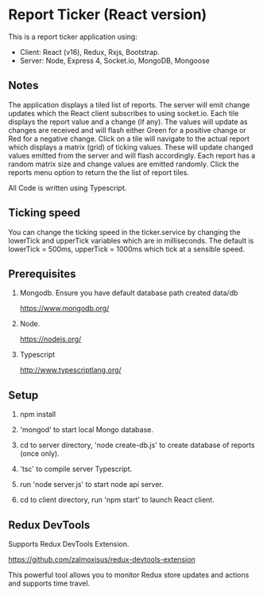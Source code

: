 # Report Ticker (React version)

This is a report ticker application using:
 
- Client: React (v16), Redux, Rxjs, Bootstrap. 
- Server: Node, Express 4, Socket.io, MongoDB, Mongoose

Notes
-----

The application displays a tiled list of reports. The server will emit change updates which the React client subscribes to using socket.io. 
Each tile displays the report value and a change (if any). 
The values will update as changes are received and will flash either Green for a positive change or Red for a negative change.
Click on a tile will navigate to the actual report which displays a matrix (grid) of ticking values. 
These will update changed values emitted from the server and will flash accordingly. 
Each report has a random matrix size and change values are emitted randomly.
Click the reports menu option to return the the list of report tiles.

All Code is written using Typescript.

Ticking speed
-------------

You can change the ticking speed in the ticker.service by changing the lowerTick and upperTick variables which are in milliseconds. 
The default is lowerTick = 500ms, upperTick = 1000ms which tick at a sensible speed. 

Prerequisites
-------------

1. Mongodb. Ensure you have default database path created data/db

    https://www.mongodb.org/

2. Node.

    https://nodejs.org/

3. Typescript

    http://www.typescriptlang.org/


Setup
-----

1. npm install

2. 'mongod' to start local Mongo database.

3. cd to server directory, 'node create-db.js' to create database of reports (once only).

4. 'tsc' to compile server Typescript.

5. run 'node server.js' to start node api server.

6. cd to client directory, run 'npm start' to launch React client.


Redux DevTools
--------------

Supports Redux DevTools Extension.

https://github.com/zalmoxisus/redux-devtools-extension

This powerful tool allows you to monitor Redux store updates and actions and supports time travel.










